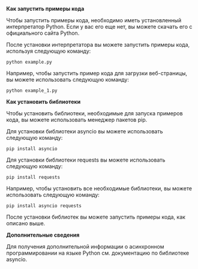 **Как запустить примеры кода**

Чтобы запустить примеры кода, необходимо иметь установленный интерпретатор Python. Если у вас его еще нет, вы можете скачать его с официального сайта Python.

После установки интерпретатора вы можете запустить примеры кода, используя следующую команду:

```
python example.py
```

Например, чтобы запустить пример кода для загрузки веб-страницы, вы можете использовать следующую команду:

```
python example_1.py
```

**Как установить библиотеки**

Чтобы установить библиотеки, необходимые для запуска примеров кода, вы можете использовать менеджер пакетов pip.

Для установки библиотеки asyncio вы можете использовать следующую команду:

```
pip install asyncio
```

Для установки библиотеки requests вы можете использовать следующую команду:

```
pip install requests
```

Например, чтобы установить все необходимые библиотеки, вы можете использовать следующую команду:

```
pip install asyncio requests
```

После установки библиотек вы можете запустить примеры кода, как описано выше.

**Дополнительные сведения**

Для получения дополнительной информации о асинхронном программировании на языке Python см. документацию по библиотеке asyncio.

